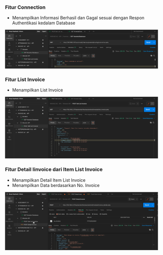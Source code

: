 ### Fitur Connection
* Menampilkan Informasi Berhasil dan Gagal sesuai dengan Respon Authentikasi kedalam Database

<img src="https://github.com/eljitech/kelasandroid/blob/master/capture/screencapture/Screenshot%20from%202021-03-10%2007-29-23.png"/>

### Fitur List Invoice
* Menampilkan List Invoice

<img src="https://github.com/eljitech/kelasandroid/blob/master/capture/screencapture/Screenshot%20from%202021-03-10%2007-30-18.png"/>

### Fitur Detail Iinvoice dari Item List Invoice
* Menampilkan Detail Item List Invoice
* Menampilkan Data berdasarkan No. Invoice

<img src="https://github.com/eljitech/kelasandroid/blob/master/capture/snapshot/Peek%202021-03-11%2006-08.gif"/>

